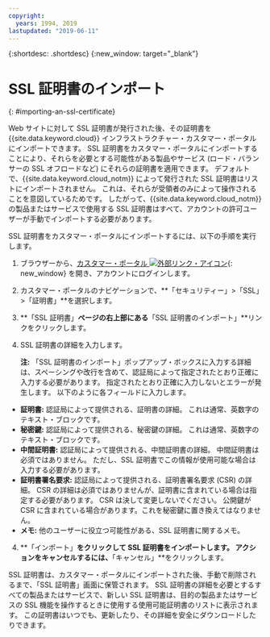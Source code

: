 ```yaml
---
copyright:
  years: 1994, 2019
lastupdated: "2019-06-11"
---
```


{:shortdesc: .shortdesc}
{:new_window: target="_blank"}

# SSL 証明書のインポート
{: #importing-an-ssl-certificate}

Web サイトに対して SSL 証明書が発行された後、その証明書を {{site.data.keyword.cloud}} インフラストラクチャー・カスタマー・ポータルにインポートできます。
SSL 証明書をカスタマー・ポータルにインポートすることにより、それらを必要とする可能性がある製品やサービス (ロード・バランサーの SSL オフロードなど) にそれらの証明書を適用できます。
デフォルトで、{{site.data.keyword.cloud_notm}} によって発行された SSL 証明書はリストにインポートされません。
これは、それらが受領者のみによって操作されることを意図しているためです。
したがって、{{site.data.keyword.cloud_notm}} の製品またはサービスで使用する SSL 証明書はすべて、アカウントの許可ユーザーが手動でインポートする必要があります。

SSL 証明書をカスタマー・ポータルにインポートするには、以下の手順を実行します。

1. ブラウザーから、[カスタマー・ポータル ![外部リンク・アイコン](../../icons/launch-glyph.svg "外部リンク・アイコン")](https://control.softlayer.com/){: new_window} を開き、アカウントにログインします。
2. カスタマー・ポータルのナビゲーションで、**「セキュリティー」>「SSL」>「証明書」**を選択します。
3. **「SSL 証明書」**ページの右上部にある**「SSL 証明書のインポート」**リンクをクリックします。
2. SSL 証明書の詳細を入力します。 

	**注:** 「SSL 証明書のインポート」ポップアップ・ボックスに入力する詳細は、スペーシングや改行を含めて、認証局によって指定されたとおり正確に入力する必要があります。 指定されたとおり正確に入力しないとエラーが発生します。 以下のように各フィールドに入力します。
  - **証明書:** 認証局によって提供される、証明書の詳細。 これは通常、英数字のテキスト・ブロックです。
  - **秘密鍵:** 認証局によって提供される、秘密鍵の詳細。 これは通常、英数字のテキスト・ブロックです。
  - **中間証明書:** 認証局によって提供される、中間証明書の詳細。 中間証明書は必須ではありません。 ただし、SSL 証明書でこの情報が使用可能な場合は入力する必要があります。
  - **証明書署名要求:** 認証局によって提供される、証明書署名要求 (CSR) の詳細。 CSR の詳細は必須ではありませんが、証明書に含まれている場合は指定する必要があります。 CSR は決して変更しないでください。 公開鍵が CSR に含まれている場合があります。これを秘密鍵に置き換えてはなりません。
  - **メモ:** 他のユーザーに役立つ可能性がある、SSL 証明書に関するメモ。
4. **「インポート」**をクリックして SSL 証明書をインポートします。 アクションをキャンセルするには、**「キャンセル」**をクリックします。

SSL 証明書は、カスタマー・ポータルにインポートされた後、手動で削除されるまで、「SSL 証明書」画面に保管されます。
SSL 証明書の詳細を必要とするすべての製品またはサービスで、新しい SSL 証明書は、目的の製品またはサービスの SSL 機能を操作するときに使用する使用可能証明書のリストに表示されます。 この証明書はいつでも、更新したり、その詳細を安全にダウンロードしたりできます。
